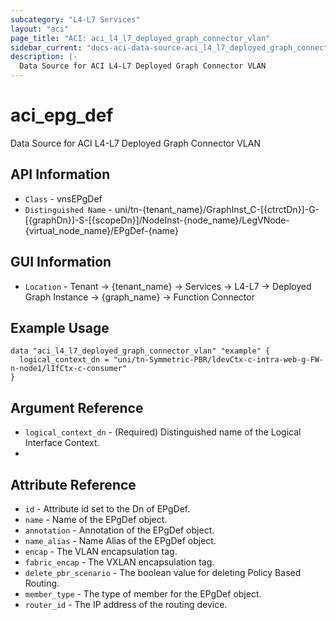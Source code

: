```yaml
---
subcategory: "L4-L7 Services"
layout: "aci"
page_title: "ACI: aci_l4_l7_deployed_graph_connector_vlan"
sidebar_current: "docs-aci-data-source-aci_l4_l7_deployed_graph_connector_vlan"
description: |-
  Data Source for ACI L4-L7 Deployed Graph Connector VLAN
---
```


# aci_epg_def #

Data Source for ACI L4-L7 Deployed Graph Connector VLAN

## API Information ##

* `Class` - vnsEPgDef
* `Distinguished Name` - uni/tn-{tenant_name}/GraphInst_C-[{ctrctDn}]-G-[{graphDn}]-S-[{scopeDn}]/NodeInst-{node_name}/LegVNode-{virtual_node_name}/EPgDef-{name}

## GUI Information ##

* `Location` -  Tenant -> {tenant_name} -> Services -> L4-L7 -> Deployed Graph Instance -> {graph_name} -> Function Connector

## Example Usage ##

```hcl
data "aci_l4_l7_deployed_graph_connector_vlan" "example" {
  logical_context_dn = "uni/tn-Symmetric-PBR/ldevCtx-c-intra-web-g-FW-n-node1/lIfCtx-c-consumer"
}
```

## Argument Reference ##
* `logical_context_dn` - (Required) Distinguished name of the Logical Interface Context.
* 
## Attribute Reference ##
* `id` - Attribute id set to the Dn of EPgDef.
* `name` - Name of the EPgDef object.
* `annotation` - Annotation of the EPgDef object.
* `name_alias` - Name Alias of the EPgDef object.
* `encap` - The VLAN encapsulation tag.
* `fabric_encap` - The VXLAN encapsulation tag.
* `delete_pbr_scenario` - The boolean value for deleting Policy Based Routing. 
* `member_type` - The type of member for the EPgDef object.
* `router_id` - The IP address of the routing device.
